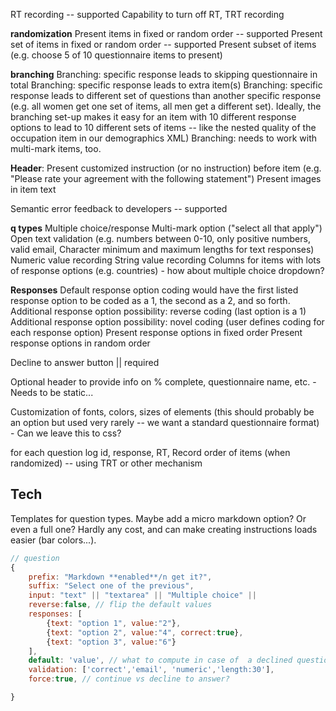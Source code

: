 RT recording  -- supported
Capability to turn off RT, TRT recording

**randomization**
Present items in fixed or random order -- supported
Present set of items in fixed or random order -- supported
Present subset of items (e.g. choose 5 of 10 questionnaire items to present)


**branching**
Branching: specific response leads to skipping questionnaire in total
Branching: specific response leads to extra item(s)
Branching: specific response leads to different set of questions than another specific response (e.g. all women get one set of items, all men get a different set). Ideally, the branching set-up makes it easy for an item with 10 different response options to lead to 10 different sets of items -- like the nested quality of the occupation item in our demographics XML)
Branching: needs to work with multi-mark items, too.


**Header**: Present customized instruction (or no instruction) before item (e.g. "Please rate your agreement with the following statement")
Present images in item text


Semantic error feedback to developers -- supported

**q types**
Multiple choice/response
Multi-mark option ("select all that apply")
Open text validation (e.g. numbers between 0-10, only positive numbers, valid email, Character minimum and maximum lengths for text responses)
	Numeric value recording
	String value recording
Columns for items with lots of response options (e.g. countries) - how about multiple choice dropdown?

**Responses**
Default response option coding would have the first listed response option to be coded as a 1, the second as a 2, and so forth.
Additional response option possibility: reverse coding (last option is a 1)
Additional response option possibility: novel coding (user defines coding for each response option)
Present response options in fixed order
Present response options in random order




Decline to answer button || required

Optional header to provide info on % complete, questionnaire name, etc. - Needs to be static...

Customization of fonts, colors, sizes of elements (this should probably be an option but used very rarely -- we want a standard questionnaire format) - Can we leave this to css?


for each question log
	id, response, RT,
	Record order of items (when randomized) -- using TRT or other mechanism

## Tech
Templates for question types.
Maybe add a micro markdown option? Or even a full one? Hardly any cost, and can make creating instructions loads easier (bar colors...).

```js
// question
{
	prefix: "Markdown **enabled**/n get it?",
	suffix: "Select one of the previous",
	input: "text" || "textarea" || "Multiple choice" ||
	reverse:false, // flip the default values
	responses: [
		{text: "option 1", value:"2"},
		{text: "option 2", value:"4", correct:true},
		{text: "option 3", value:"6"}
	],
	default: 'value', // what to compute in case of  a declined question.
	validation: ['correct','email', 'numeric','length:30'],
	force:true, // continue vs decline to answer?

}
```